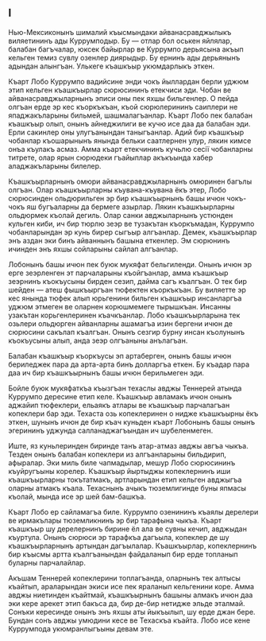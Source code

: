 ## І

Нью-Мексиконынъ шималий къысмындаки айванасравджылыкъ виляетининъ ады Куррумподыр.
Бу — отлар бол оськен яйлялар, балабан багъчалар, юксек байырлар ве Куррумпо дерьясына акъып кельген темиз сувлу озенлер диярыдыр.
Бу ернинъ ады дерьянынъ адындан алынгъан.
Улькеге къашкъыр укюмдарлыкъ эткен.

Къарт Лобо Куррумпо вадийсине энди чокъ йыллардан берли уджюм этип кельген къашкъырлар сюрюсининъ етекчиси эди.
Чобан ве айванасравджыларнынъ эписи оны пек яхшы бильгенлер.
О пейда олгъан ерде эр кес къоркъкъан, къой сюрюлерининъ саиплери не япаджакъларыны бильмей, шашмалагъанлар.
Къарт Лобо пек балабан къашкъыр олып, онынъ айнеджилиги ве кучю исе даа да балабан эди.
Ерли сакинлер оны улугъанындан таныгъанлар.
Адий бир къашкъыр чобанлар къошарынынъ янында бельки саатлернен улур, лякин кимсе онъа къулакъ асмаз.
Амма къарт етекчининъ кучьлю сесії чобанларны титрете, олар ярын сюрюдеки гъайыплар акъкъында хабер аладжакъларыны билелер.

Къашкъырларнынъ омюри айванасравджыларнынъ омюринен багълы олгъан.
Олар къашкъырларны къувана-къувана ёкъ этер, Лобо сюрюсинден ольдюрильген эр бир къашкъырнынъ башы ичюн чокъ-чокъ яш бугъаларны да бермеге азырлар.
Лякин къашкъырларны ольдюрмек къолай дегиль.
Олар санки авджыларнынъ устюнден кульген киби, ич бир тюрлю зеэр ве тузакътан къоркъмадан, Куррумпо чобанларындан эр кунь бирер сыгъыр алгъанлар.
Демек, къашкъырлар энъ аздан эки бинъ айваннынъ башына еткенлер.
Эм сюрюнинъ ичинден энъ яхшы сойларыны сайлап алгъанлар.

Лобонынъ башы ичюн пек буюк мукяфат бельгиленди.
Онынъ ичюн эр ерге зеэрленген эт парчаларыны къойгъанлар, амма къашкъыр зеэрнинъ къокъусыны бирден сезип, дайма сагъ къалгъан.
О тек бир шейден — атеш фышкъыргъан тюфектен къоркъкъан.
Бу виляетте эр кес янында тюфек алып юрьгенини бильген къашкъыр инсанларгъа уджюм этмеген ве оларнен корюшмемеге тырышкъан.
Инсанны узакътан корьгенлеринен къачкъанлар.
Лобо къашкъырларына тек озьлери ольдюрген айванларны ашамагъа изин бергени ичюн де сюрюсини сакълап къалгъан.
Онынъ сезгир бурну инсан къолунынъ къокъусыны алып, анда зеэр олгъаныны анълагъан.

Балабан къашкъыр къоркъусы эп артаберген, онынъ башы ичюн бериледжек пара да арта-арта бинъ долларгъа еткен.
Бу къадар пара даа ич бир къашкъырнынъ башы ичюн берильмеген эди.

Бойле буюк мукяфаткъа къызгъан техаслы авджы Теннерей атында Куррумпо дересине етип келе.
Къашкъыр авламакъ ичюн онынъ аджайип тюфеклери, ельаякъ атлары ве къашкъыр парчалагъан копеклери бар эди.
Техаста озь копеклеринен о нидже къашкъырны ёкъ эткен, шунынъ ичюн де бир къач куньден къарт Лобонынъ башы онынъ эгерининъ уджунда салланаджагъындан ич шубеленмеген.

Иште, яз куньлеринден биринде танъ атар-атмаз авджы авгъа чыкъа.
Тезден онынъ балабан копеклери из алгъанларыны бильдирип, афыралар.
Эки миль биле чапмадылар, мешур Лобо сюрюсининъ къуйругъыны корелер.
Къашкъыр йыртыджы копеклернинъ иши къашкъырларны токътатмакъ, артларындан етип кельген авджыгъа оларны атмакъ къала.
Техаснынъ ачыкъ тюземлигинде буны япмасы къолай, мында исе эр шей бам-башкъа.

Къарт Лобо ер сайламагъа биле.
Куррумпо озенининъ къаялы дерелери ве ирмакълары тюземликнинъ эр бир тарафына чыкъа.
Къарт къашкъыр шу дерелернинъ бирине ёл ала ве сувны кечип, авджыдан къуртула.
Онынъ сюрюси эр тарафкъа дагъыла, копеклер де шу къашкъырларнынъ артындан дагъылалар.
Къашкъырлар, копеклернинъ бир къысмы артта къалгъанындан файдаланып бир ерде топланып буларны парчалайлар.

Акъшам Теннерей копеклерини топлагъанда, оларнынъ тек алтысы къайтып, араларындан экиси исе пек яраланып кельгенини коре.
Амма авджы ниетинден къайтмай, къашкъырнынъ башыны алмакъ ичюн даа эки кере арекет этип бакъса да, бир де-бир нетидже эльде эталмай.
Сонъки кересинде онынъ энъ яхшы аты йыкъылып, шу ерде джан бере.
Бундан сонъ авджы умюдини кесе ве Техаскъа къайта.
Лобо исе кене Куррумпода укюмранлыгъыны девам эте.
